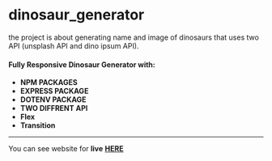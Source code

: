 # dinosaur_generator
the project is about generating name and image of dinosaurs that uses two API (unsplash API and dino ipsum API).

#### __Fully Responsive Dinosaur Generator__ with: <br>
+  __NPM PACKAGES__
+  __EXPRESS PACKAGE__
+  __DOTENV PACKAGE__
+  __TWO DIFFRENT API__
+  __Flex__
+  __Transition__
___
You can see website for __live__ [__HERE__](https://shakstick.github.io/dinosaur_generator/)
